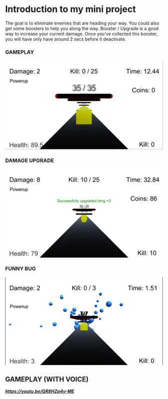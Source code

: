 # Introduction to my mini project

The goal is to eliminate enemies that are heading your way. You could also get some boosters to help you along the way. Booster / Upgrade is a good way to increase your current damage. Once you've collected this booster, you will have only have around 2 secs before it deactivate.

### GAMEPLAY
![Character customize 1](https://raw.githubusercontent.com/90poitu/miniProject/main/Screenshots/23erddd.png)
### DAMAGE UPGRADE
![Character customize 2](https://github.com/90poitu/miniProject/blob/main/Screenshots/23edd.png?raw=true)
### FUNNY BUG
![Character cusomize 3](https://github.com/90poitu/miniProject/blob/main/Screenshots/233r.png?raw=true)

## GAMEPLAY (WITH VOICE)
***https://youtu.be/QR8HZp4y-ME***
